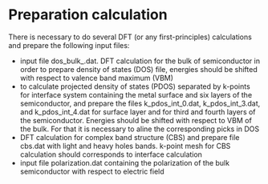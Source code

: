 
# Preparation calculation

There is necessary to do several DFT (or any first-principles) calculations and prepare the following input files:

* input file dos_bulk_.dat. DFT calculation for the bulk of semiconductor in order to prepare density of states (DOS) file, energies should be shifted with respect to valence band maximum (VBM)
* to calculate projected density of states (PDOS) separated by k-points for interface system containing the metal surface and six layers of the semiconductor, and prepare the files k_pdos_int_0.dat, k_pdos_int_3.dat, and k_pdos_int_4.dat for surface layer and for third and fourth layers of the semiconductor. Energies should be shifted with respect to VBM of the bulk. For that it is necessary to aline the corresponding picks in DOS    
* DFT calculation for complex band structure (CBS) and prepare file cbs.dat with light and heavy holes bands. k-point mesh for CBS calculation should corresponds to interface calculation
* input file polarization.dat containing the polarization of the bulk semiconductor with respect to electric field

